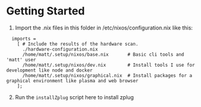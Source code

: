 # Getting Started

1. Import the .nix files in this folder in /etc/nixos/configuration.nix like this:

```
  imports =
    [ # Include the results of the hardware scan.
      ./hardware-configuration.nix
      /home/matt/.setup/nixos/base.nix       # Basic cli tools and 'matt' user
      /home/matt/.setup/nixos/dev.nix        # Install tools I use for development like node and docker
      /home/matt/.setup/nixos/graphical.nix  # Install packages for a graphical environment like plasma and web browser
    ];
```

2. Run the `installZplug` script here to install zplug
